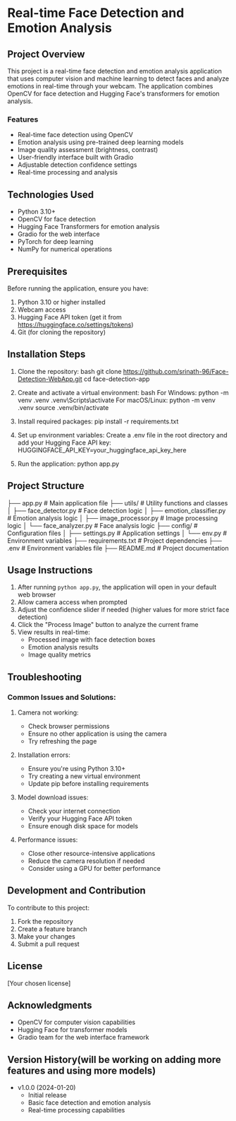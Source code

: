 # Real-time Face Detection and Emotion Analysis

## Project Overview
This project is a real-time face detection and emotion analysis application that uses computer vision and machine learning to detect faces and analyze emotions in real-time through your webcam. The application combines OpenCV for face detection and Hugging Face's transformers for emotion analysis.

### Features
- Real-time face detection using OpenCV
- Emotion analysis using pre-trained deep learning models
- Image quality assessment (brightness, contrast)
- User-friendly interface built with Gradio
- Adjustable detection confidence settings
- Real-time processing and analysis

## Technologies Used
- Python 3.10+
- OpenCV for face detection
- Hugging Face Transformers for emotion analysis
- Gradio for the web interface
- PyTorch for deep learning
- NumPy for numerical operations

## Prerequisites
Before running the application, ensure you have:
1. Python 3.10 or higher installed
2. Webcam access
3. Hugging Face API token (get it from https://huggingface.co/settings/tokens)
4. Git (for cloning the repository)

## Installation Steps

1. Clone the repository:
bash
git clone https://github.com/srinath-96/Face-Detection-WebApp.git
cd face-detection-app


2. Create and activate a virtual environment:
bash
For Windows:
python -m venv .venv
.venv\Scripts\activate
For macOS/Linux:
python -m venv .venv
source .venv/bin/activate


3. Install required packages:
pip install -r requirements.txt

4. Set up environment variables:
Create a .env file in the root directory and add your Hugging Face API key:
HUGGINGFACE_API_KEY=your_huggingface_api_key_here

5. Run the application:
python app.py


## Project Structure

├── app.py                 # Main application file
├── utils/                 # Utility functions and classes
│   ├── face_detector.py   # Face detection logic
│   ├── emotion_classifier.py # Emotion analysis logic
│   ├── image_processor.py  # Image processing logic
│   └── face_analyzer.py   # Face analysis logic
├── config/                # Configuration files
│   ├── settings.py        # Application settings
│   └── env.py             # Environment variables
├── requirements.txt       # Project dependencies
├── .env                   # Environment variables file
├── README.md              # Project documentation



## Usage Instructions
1. After running `python app.py`, the application will open in your default web browser
2. Allow camera access when prompted
3. Adjust the confidence slider if needed (higher values for more strict face detection)
4. Click the "Process Image" button to analyze the current frame
5. View results in real-time:
   - Processed image with face detection boxes
   - Emotion analysis results
   - Image quality metrics

## Troubleshooting

### Common Issues and Solutions:

1. Camera not working:
   - Check browser permissions
   - Ensure no other application is using the camera
   - Try refreshing the page

2. Installation errors:
   - Ensure you're using Python 3.10+
   - Try creating a new virtual environment
   - Update pip before installing requirements

3. Model download issues:
   - Check your internet connection
   - Verify your Hugging Face API token
   - Ensure enough disk space for models

4. Performance issues:
   - Close other resource-intensive applications
   - Reduce the camera resolution if needed
   - Consider using a GPU for better performance

## Development and Contribution

To contribute to this project:
1. Fork the repository
2. Create a feature branch
3. Make your changes
4. Submit a pull request

## License
[Your chosen license]

## Acknowledgments
- OpenCV for computer vision capabilities
- Hugging Face for transformer models
- Gradio team for the web interface framework


## Version History(will be working on adding more features and using more models)
- v1.0.0 (2024-01-20)
  - Initial release
  - Basic face detection and emotion analysis
  - Real-time processing capabilities